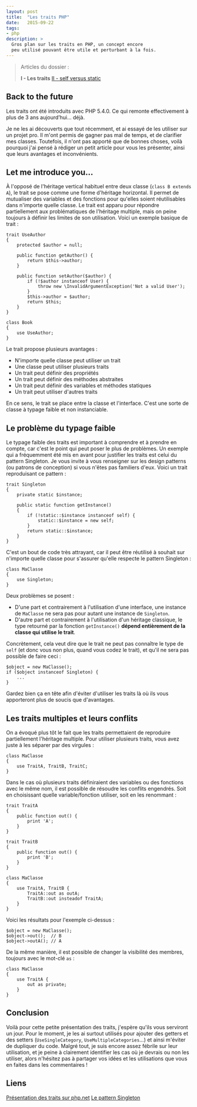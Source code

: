 ```yaml
---
layout: post
title:  "Les traits PHP"
date:   2015-09-22
tags:
- php
description: >
  Gros plan sur les traits en PHP, un concept encore
  peu utilisé pouvant être utile et perturbant à la fois.
---
```


> Articles du dossier :
>
> **I - Les traits**
> [II - self versus static](https://blog.smarchal.com/php-self-vs-static)

## Back to the future

Les traits ont été introduits avec PHP 5.4.0. Ce qui remonte effectivement à plus de 3 ans aujourd’hui... déjà.

Je ne les ai découverts que tout récemment, et ai essayé de les utiliser sur un projet pro. Il m'ont permis de gagner pas mal de temps, et de clarifier mes classes. Toutefois, il n'ont pas apporté que de bonnes choses, voilà pourquoi j'ai pensé à rédiger un petit article pour vous les présenter, ainsi que leurs avantages et inconvénients.

## Let me introduce you...

À l'opposé de l'héritage vertical habituel entre deux classe (`class B extends A`), le trait se pose comme une forme d'héritage horizontal. Il permet de mutualiser des variables et des fonctions pour qu'elles soient réutilisables dans n'importe quelle classe. Le trait est apparu pour répondre partiellement aux problématiques de l'héritage multiple, mais on peine toujours à définir les limites de son utilisation. Voici un exemple basique de trait :

    trait UseAuthor
    {
        protected $author = null;

        public function getAuthor() {
            return $this->author;
        }

        public function setAuthor($author) {
            if (!$author instanceof User) {
                throw new \InvalidArgumentException('Not a valid User');
            }
            $this->author = $author;
            return $this;
        }
    }

    class Book
    {
        use UseAuthor;
    }

Le trait propose plusieurs avantages :

- N'importe quelle classe peut utiliser un trait
- Une classe peut utiliser plusieurs traits
- Un trait peut définir des propriétés
- Un trait peut définir des méthodes abstraites
- Un trait peut définir des variables et méthodes statiques
- Un trait peut utiliser d'autres traits

En ce sens, le trait se place entre la classe et l'interface. C'est une sorte de classe à typage faible et non instanciable.

## Le problème du typage faible

Le typage faible des traits est important à comprendre et à prendre en compte, car c'est le point qui peut poser le plus de problèmes. Un exemple qui a fréquemment été mis en avant pour justifier les traits est celui du pattern Singleton. Je vous invite à vous renseigner sur les design patterns (ou patrons de conception) si vous n'êtes pas familiers d'eux. Voici un trait reproduisant ce pattern :

    trait Singleton
    {
        private static $instance;

        public static function getInstance()
        {
            if (!static::$instance instanceof self) {
                static::$instance = new self;
            }
            return static::$instance;
        }
    }

C'est un bout de code très attrayant, car il peut être réutilisé à souhait sur n'importe quelle classe pour s'assurer qu'elle respecte le pattern Singleton :

    class MaClasse
    {
        use Singleton;
    }

Deux problèmes se posent :

- D'une part et contrairement à l'utilisation d'une interface, une instance de `MaClasse` ne sera pas pour autant une instance de `Singleton`.
- D'autre part et contrairement à l'utilisation d'un héritage classique, le type retourné par la fonction `getInstance()` **dépend entièrement de la classe qui utilise le trait**.

Concrètement, cela veut dire que le trait ne peut pas connaître le type de `self` (et donc vous non plus, quand vous codez le trait), et qu'il ne sera pas possible de faire ceci :

    $object = new MaClasse();
    if ($object instanceof Singleton) {
        ...
    }

Gardez bien ça en tête afin d'éviter d'utiliser les traits là où ils vous apporteront plus de soucis que d'avantages.

## Les traits multiples et leurs conflits

On a évoqué plus tôt le fait que les traits permettaient de reproduire partiellement l'héritage multiple. Pour utiliser plusieurs traits, vous avez juste à les séparer par des virgules :

    class MaClasse
    {
        use TraitA, TraitB, TraitC;
    }

Dans le cas où plusieurs traits définiraient des variables ou des fonctions avec le même nom, il est possible de résoudre les conflits engendrés. Soit en choisissant quelle variable/fonction utiliser, soit en les renommant :

    trait TraitA
    {
        public function out() {
            print 'A';
        }
    }

    trait TraitB
    {
        public function out() {
            print 'B';
        }
    }

    class MaClasse
    {
        use TraitA, TraitB {
            TraitA::out as outA;
            TraitB::out insteadof TraitA;
        }
    }

Voici les résultats pour l'exemple ci-dessus :

    $object = new MaClasse();
    $object->out();  // B
    $object->outA(); // A

De la même manière, il est possible de changer la visibilité des membres, toujours avec le mot-clé `as` :

    class MaClasse
    {
        use TraitA {
            out as private;
        }
    }

## Conclusion

Voilà pour cette petite présentation des traits, j'espère qu'ils vous serviront un jour. Pour le moment, je les ai surtout utilisés pour ajouter des getters et
des setters (`UseSingleCategory`, `UseMultipleCategories`...) et ainsi m'éviter de dupliquer du code. Malgré tout, je suis encore assez fébrile sur leur utilisation, et je peine à clairement identifier les cas où je devrais ou non les utiliser, alors n'hésitez pas à partager vos idées et les utilisations que vous en faites dans les commentaires !

## Liens

[Présentation des traits sur php.net](https://php.net/manual/fr/language.oop5.traits.php)
[Le pattern Singleton](https://fr.wikipedia.org/wiki/Singleton_(patron_de_conception))

